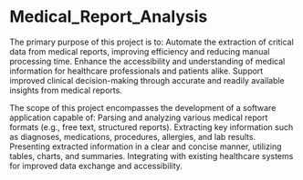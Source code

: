 # Medical_Report_Analysis

The primary purpose of this project is to:
Automate the extraction of critical data from medical reports, improving efficiency and reducing manual processing time.
Enhance the accessibility and understanding of medical information for healthcare professionals and patients alike.
Support improved clinical decision-making through accurate and readily available insights from medical reports.

The scope of this project encompasses the development of a software application capable of:
Parsing and analyzing various medical report formats (e.g., free text, structured reports).
Extracting key information such as diagnoses, medications, procedures, allergies, and lab results.
Presenting extracted information in a clear and concise manner, utilizing tables, charts, and summaries.
Integrating with existing healthcare systems for improved data exchange and accessibility.
